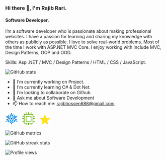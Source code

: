 ### Hi there 👋, I'm Rajib Rari.
#### Software Developer.

I’m a software developer who is passionate about making professional websites. I have a passion for learning and sharing my knowledge with others as publicly as possible. I love to solve real-world problems. Most of the time I work with ASP.NET MVC Core. I enjoy working with include MVC, Design Patterns, OOP and OOD.

Skills: Asp .NET / MVC / Design Patterns / HTML / CSS / JavaScript.

![GitHub stats](https://github-readme-stats.vercel.app/api?username=rajib688&show_icons=true)  

- 🔭 I’m currently working on Project. 
- 🌱 I’m currently learning C# & Dot Net. 
- 👯 I’m looking to collaborate on Github 
- 💬 Ask me about  Software Development 
- 📫 How to reach me: rajibhossen688@gmail.com 


<a href='https://archiveprogram.github.com/'><img src='https://raw.githubusercontent.com/acervenky/animated-github-badges/master/assets/acbadge.gif' width='40' height='40'></a> <a href='https://docs.github.com/en/developers'><img src='https://raw.githubusercontent.com/acervenky/animated-github-badges/master/assets/devbadge.gif' width='40' height='40'></a> <a href='https://stars.github.com/'><img src='https://raw.githubusercontent.com/acervenky/animated-github-badges/master/assets/starbadge.gif' width='35' height='35'></a> 

![GitHub metrics](https://metrics.lecoq.io/rajib688)  

![GitHub streak stats](https://streak-stats.demolab.com/?user=rajib688)  

![Profile views](https://gpvc.arturio.dev/rajib688)  
